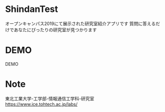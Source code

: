 # ShindanTest

オープンキャンパス2019にて展示された研究室紹介アプリです
質問に答えるだけであなたにぴったりの研究室が見つかります

# DEMO
 
DEMO

# Note
 
東北工業大学-工学部-情報通信工学科-研究室
https://www.ice.tohtech.ac.jp/labs/
